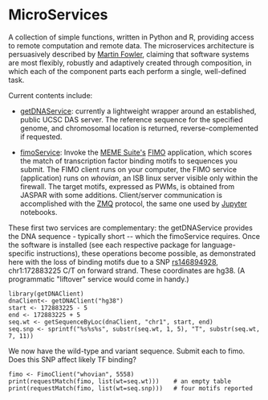 # MicroServices
A collection of simple functions, written in Python and R, providing access to remote computation and remote data.
The microservices architecture is persuasively described by [Martin Fowler](http://martinfowler.com/articles/microservices.html),
claiming that software systems are most flexibly, robustly and adaptively created through composition,
in which each of the component parts each perform a single, well-defined task.

Current contents include:

 * [getDNAService](https://github.com/PriceLab/getDNAService): currently a lightweight wrapper around an
    established, public UCSC DAS server.  The reference sequence for the specified genome, and chromosomal location is returned,
    reverse-complemented if requested.

 * [fimoService](https://github.com/PriceLab/fimoService): Invoke the [MEME Suite's](http://meme-suite.org/)
   [FIMO](http://meme-suite.org/tools/fimo) application, which scores the match of transcription factor binding
   motifs to sequences you submit.  The FIMO client runs on your computer, the FIMO service (application)
   runs on <i>whovian</i>, an ISB linux server visible only within the firewall.  The target motifs,
   expressed as PWMs, is obtained from JASPAR with some additions.   Client/server communication is
   accomplished with the [ZMQ](http://zeromq.org/) protocol, the same one used by [Jupyter](http://jupyter.org) notebooks.
   

These first two services are complementary:  the getDNAService provides the DNA sequence - typically short --
which the fimoService requires.  Once the software is installed (see each respective package for language-specific instructions),
these operations become possible, as demonstrated here with the loss of binding motifs due to a
SNP [rs146894928](http://www.ncbi.nlm.nih.gov/projects/SNP/snp_ref.cgi?rs=146894928), chr1:172883225  C/T on forward strand.
These coordinates are hg38.  (A programmatic "liftover" service would come in handy.)

```
library(getDNAClient)
dnaClient<- getDNAClient("hg38")
start <- 172883225 - 5
end <- 172883225 + 5
seq.wt <- getSequenceByLoc(dnaClient, "chr1", start, end)
seq.snp <- sprintf("%s%s%s", substr(seq.wt, 1, 5), "T", substr(seq.wt, 7, 11))
```

We now have the wild-type and variant sequence.  Submit each to fimo.  Does this SNP affect likely TF binding?

```
fimo <- FimoClient("whovian", 5558)
print(requestMatch(fimo, list(wt=seq.wt)))    # an empty table
print(requestMatch(fimo, list(wt=seq.snp)))   # four motifs reported
```
